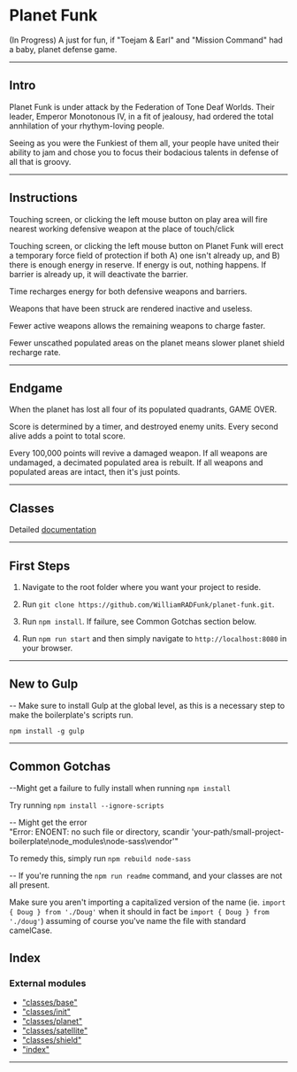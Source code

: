
Planet Funk
===========

(In Progress) A just for fun, if "Toejam & Earl" and "Mission Command" had a baby, planet defense game.  
  

* * *

Intro
-----

Planet Funk is under attack by the Federation of Tone Deaf Worlds. Their leader, Emperor Monotonous IV, in a fit of jealousy, had ordered the total annhilation of your rhythym-loving people.  
  

Seeing as you were the Funkiest of them all, your people have united their ability to jam and chose you to focus their bodacious talents in defense of all that is groovy.  
  

* * *

Instructions
------------

Touching screen, or clicking the left mouse button on play area will fire nearest working defensive weapon at the place of touch/click  
  

Touching screen, or clicking the left mouse button on Planet Funk will erect a temporary force field of protection if both A) one isn't already up, and B) there is enough energy in reserve. If energy is out, nothing happens. If barrier is already up, it will deactivate the barrier.  
  

Time recharges energy for both defensive weapons and barriers.  
  

Weapons that have been struck are rendered inactive and useless.  
  

Fewer active weapons allows the remaining weapons to charge faster.  
  

Fewer unscathed populated areas on the planet means slower planet shield recharge rate.  
  

* * *

Endgame
-------

When the planet has lost all four of its populated quadrants, GAME OVER.  
  

Score is determined by a timer, and destroyed enemy units. Every second alive adds a point to total score.  
  

Every 100,000 points will revive a damaged weapon. If all weapons are undamaged, a decimated populated area is rebuilt. If all weapons and populated areas are intact, then it's just points.  
  

* * *

Classes
-------

Detailed [documentation](docs/README.md)  
  

* * *

First Steps
-----------

1.  Navigate to the root folder where you want your project to reside.  
      
    
2.  Run `git clone https://github.com/WilliamRADFunk/planet-funk.git`.  
      
    
3.  Run `npm install`. If failure, see Common Gotchas section below.  
      
    
4.  Run `npm run start` and then simply navigate to `http://localhost:8080` in your browser.  
      
    

* * *

New to Gulp
-----------

\-\- Make sure to install Gulp at the global level, as this is a necessary step to make the boilerplate's scripts run.  
  

`npm install -g gulp`  
  

* * *

Common Gotchas
--------------

--Might get a failure to fully install when running `npm install`  
  

Try running `npm install --ignore-scripts`  
  

\-\- Might get the error  
"Error: ENOENT: no such file or directory, scandir 'your-path/small-project-boilerplate\\node_modules\\node-sass\\vendor'"  
  

To remedy this, simply run `npm rebuild node-sass`  
  

\-\- If you're running the `npm run readme` command, and your classes are not all present.  
  

Make sure you aren't importing a capitalized version of the name (ie. `import { Doug } from './Doug'` when it should in fact be `import { Doug } from './doug'`) assuming of course you've name the file with standard camelCase.

## Index

### External modules

* ["classes/base"](modules/_classes_base_.md)
* ["classes/init"](modules/_classes_init_.md)
* ["classes/planet"](modules/_classes_planet_.md)
* ["classes/satellite"](modules/_classes_satellite_.md)
* ["classes/shield"](modules/_classes_shield_.md)
* ["index"](modules/_index_.md)

---

